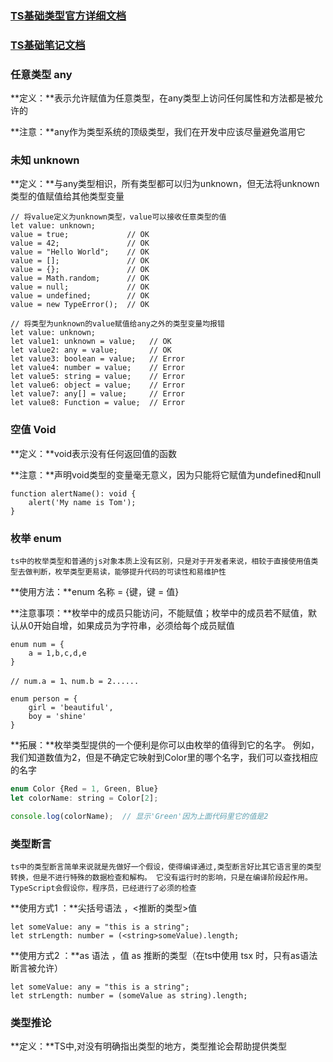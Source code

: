 ### [TS基础类型官方详细文档](https://www.tslang.cn/docs/handbook/basic-types.html)

### [TS基础笔记文档](https://juejin.cn/post/6872111128135073806#heading-9)

### 任意类型 any

**定义：**表示允许赋值为任意类型，在any类型上访问任何属性和方法都是被允许的

**注意：**any作为类型系统的顶级类型，我们在开发中应该尽量避免滥用它



### 未知 unknown

**定义：**与any类型相识，所有类型都可以归为unknown，但无法将unknown类型的值赋值给其他类型变量

```tsx
// 将value定义为unknown类型，value可以接收任意类型的值
let value: unknown;
value = true;             // OK
value = 42;               // OK
value = "Hello World";    // OK
value = [];               // OK
value = {};               // OK
value = Math.random;      // OK
value = null;             // OK
value = undefined;        // OK
value = new TypeError();  // OK

// 将类型为unknown的value赋值给any之外的类型变量均报错
let value: unknown;
let value1: unknown = value;   // OK
let value2: any = value;       // OK
let value3: boolean = value;   // Error
let value4: number = value;    // Error
let value5: string = value;    // Error
let value6: object = value;    // Error
let value7: any[] = value;     // Error
let value8: Function = value;  // Error
```





### 空值 Void

**定义：**void表示没有任何返回值的函数

**注意：**声明void类型的变量毫无意义，因为只能将它赋值为undefined和null

```tsx
function alertName(): void {
    alert('My name is Tom');
}
```



### 枚举 enum

`ts中的枚举类型和普通的js对象本质上没有区别，只是对于开发者来说，相较于直接使用值类型去做判断，枚举类型更易读，能够提升代码的可读性和易维护性`

**使用方法：**enum 名称 = {键，键 = 值}

**注意事项：**枚举中的成员只能访问，不能赋值；枚举中的成员若不赋值，默认从0开始自增，如果成员为字符串，必须给每个成员赋值

```tsx
enum num = {
    a = 1,b,c,d,e
}

// num.a = 1、num.b = 2......

enum person = {
    girl = 'beautiful',
    boy = 'shine'
}
```

**拓展：**枚举类型提供的一个便利是你可以由枚举的值得到它的名字。 例如，我们知道数值为2，但是不确定它映射到Color里的哪个名字，我们可以查找相应的名字

```js
enum Color {Red = 1, Green, Blue}
let colorName: string = Color[2];

console.log(colorName);  // 显示'Green'因为上面代码里它的值是2
```





### 类型断言

`ts中的类型断言简单来说就是先做好一个假设，使得编译通过,类型断言好比其它语言里的类型转换，但是不进行特殊的数据检查和解构。 它没有运行时的影响，只是在编译阶段起作用。 TypeScript会假设你，程序员，已经进行了必须的检查`

**使用方式1 ：**尖括号语法 ，<推断的类型>值

```tsx
let someValue: any = "this is a string";
let strLength: number = (<string>someValue).length;
```

**使用方式2 ：**as 语法 ，值 as 推断的类型（在ts中使用 tsx 时，只有as语法断言被允许）

```tsx
let someValue: any = "this is a string";
let strLength: number = (someValue as string).length;
```





### 类型推论

**定义：**TS中,对没有明确指出类型的地方，类型推论会帮助提供类型